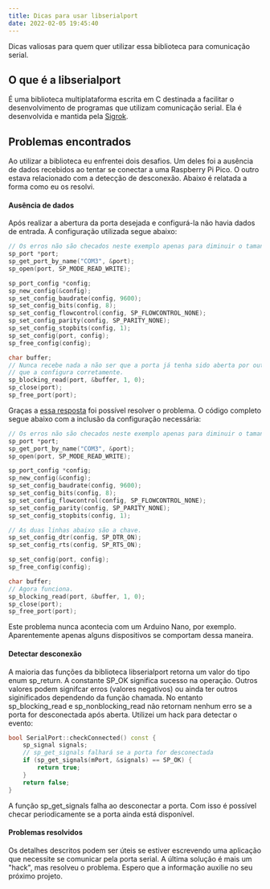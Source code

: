 ```yaml
---
title: Dicas para usar libserialport
date: 2022-02-05 19:45:40
---
```

Dicas valiosas para quem quer utilizar essa biblioteca para comunicação serial.
<!-- more -->
## O que é a libserialport
É uma biblioteca multiplataforma escrita em C destinada a facilitar o desenvolvimento de programas que utilizam comunicação serial. Ela é desenvolvida e mantida pela [Sigrok](https://sigrok.org/).

## Problemas encontrados
Ao utilizar a biblioteca eu enfrentei dois desafios. Um deles foi a ausência de dados recebidos ao tentar se conectar a uma Raspberry Pi Pico. O outro estava relacionado com a detecção de desconexão. Abaixo é relatada a forma como eu os resolvi.

#### Ausência de dados
Após realizar a abertura da porta desejada e configurá-la não havia dados de entrada. A configuração utilizada segue abaixo:

```cpp
// Os erros não são checados neste exemplo apenas para diminuir o tamanho do código
sp_port *port;
sp_get_port_by_name("COM3", &port);
sp_open(port, SP_MODE_READ_WRITE);

sp_port_config *config;
sp_new_config(&config);
sp_set_config_baudrate(config, 9600);
sp_set_config_bits(config, 8);
sp_set_config_flowcontrol(config, SP_FLOWCONTROL_NONE);
sp_set_config_parity(config, SP_PARITY_NONE);
sp_set_config_stopbits(config, 1);
sp_set_config(port, config);
sp_free_config(config);

char buffer;
// Nunca recebe nada a não ser que a porta já tenha sido aberta por outro programa
// que a configura corretamente.
sp_blocking_read(port, &buffer, 1, 0);
sp_close(port);
sp_free_port(port);
```

Graças a [essa resposta](https://stackoverflow.com/a/8910167) foi possível resolver o problema.
O código completo segue abaixo com a inclusão da configuração necessária:
```cpp
// Os erros não são checados neste exemplo apenas para diminuir o tamanho do código
sp_port *port;
sp_get_port_by_name("COM3", &port);
sp_open(port, SP_MODE_READ_WRITE);

sp_port_config *config;
sp_new_config(&config);
sp_set_config_baudrate(config, 9600);
sp_set_config_bits(config, 8);
sp_set_config_flowcontrol(config, SP_FLOWCONTROL_NONE);
sp_set_config_parity(config, SP_PARITY_NONE);
sp_set_config_stopbits(config, 1);

// As duas linhas abaixo são a chave.
sp_set_config_dtr(config, SP_DTR_ON);
sp_set_config_rts(config, SP_RTS_ON);

sp_set_config(port, config);
sp_free_config(config);

char buffer;
// Agora funciona.
sp_blocking_read(port, &buffer, 1, 0);
sp_close(port);
sp_free_port(port);
```
Este problema nunca acontecia com um Arduino Nano, por exemplo. Aparentemente apenas alguns dispositivos se comportam dessa maneira.

#### Detectar desconexão
A maioria das funções da biblioteca libserialport retorna um valor do tipo enum sp_return. A constante SP_OK significa sucesso na operação. Outros valores podem signifcar erros (valores negativos) ou ainda ter outros siginificados dependendo da função chamada.
No entanto sp_blocking_read e sp_nonblocking_read não retornam nenhum erro se a porta for desconectada após aberta. Utilizei um hack para detectar o evento:
```cpp
bool SerialPort::checkConnected() const {
    sp_signal signals;
    // sp_get_signals falhará se a porta for desconectada
    if (sp_get_signals(mPort, &signals) == SP_OK) {
        return true;
    }
    return false;
}
```
A função sp_get_signals falha ao desconectar a porta. Com isso é possível checar periodicamente se a porta ainda está disponível.

#### Problemas resolvidos
Os detalhes descritos podem ser úteis se estiver escrevendo uma aplicação que necessite se comunicar pela porta serial. A última solução é mais um "hack", mas resolveu o problema. Espero que a informação auxilie no seu próximo projeto.

